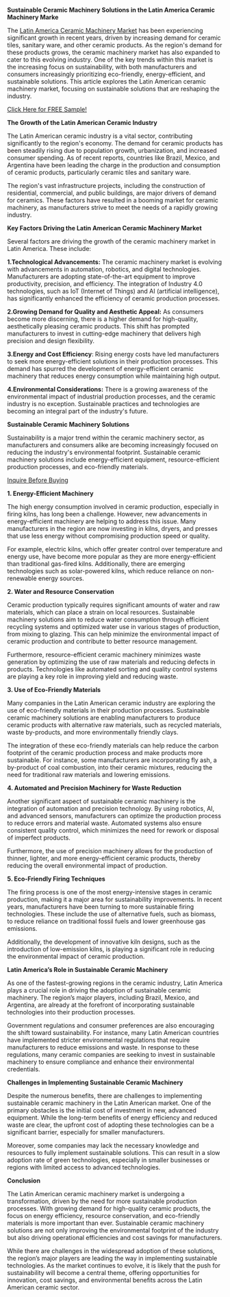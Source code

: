 **Sustainable Ceramic Machinery Solutions in the  Latin America Ceramic Machinery Marke**

The [Latin America Ceramic Machinery Market](https://www.nextmsc.com/report/latin-america-ceramic-machinery-market) has been experiencing significant growth in recent years, driven by increasing demand for ceramic tiles, sanitary ware, and other ceramic products. As the region's demand for these products grows, the ceramic machinery market has also expanded to cater to this evolving industry. 
One of the key trends within this market is the increasing focus on sustainability, with both manufacturers and consumers increasingly prioritizing eco-friendly, energy-efficient, and sustainable solutions. This article explores the Latin American ceramic machinery market, focusing on sustainable solutions that are reshaping the industry.

[Click Here for FREE Sample!](https://www.nextmsc.com/latin-america-ceramic-machinery-market/request-sample)

**The Growth of the Latin American Ceramic Industry**

The Latin American ceramic industry is a vital sector, contributing significantly to the region's economy. The demand for ceramic products has been steadily rising due to population growth, urbanization, and increased consumer spending. As of recent reports, countries like Brazil, Mexico, and Argentina have been leading the charge in the production and consumption of ceramic products, particularly ceramic tiles and sanitary ware.

The region's vast infrastructure projects, including the construction of residential, commercial, and public buildings, are major drivers of demand for ceramics. These factors have resulted in a booming market for ceramic machinery, as manufacturers strive to meet the needs of a rapidly growing industry.

**Key Factors Driving the Latin American Ceramic Machinery Market**

Several factors are driving the growth of the ceramic machinery market in Latin America. These include:

**1.Technological Advancements:** The ceramic machinery market is evolving with advancements in automation, robotics, and digital technologies. Manufacturers are adopting state-of-the-art equipment to improve productivity, precision, and efficiency. The integration of Industry 4.0 technologies, such as IoT (Internet of Things) and AI (artificial intelligence), has significantly enhanced the efficiency of ceramic production processes.

**2.Growing Demand for Quality and Aesthetic Appeal:** As consumers become more discerning, there is a higher demand for high-quality, aesthetically pleasing ceramic products. This shift has prompted manufacturers to invest in cutting-edge machinery that delivers high precision and design flexibility.

**3.Energy and Cost Efficiency**: Rising energy costs have led manufacturers to seek more energy-efficient solutions in their production processes. This demand has spurred the development of energy-efficient ceramic machinery that reduces energy consumption while maintaining high output.

**4.Environmental Considerations:** There is a growing awareness of the environmental impact of industrial production processes, and the ceramic industry is no exception. Sustainable practices and technologies are becoming an integral part of the industry's future.

**Sustainable Ceramic Machinery Solutions**

Sustainability is a major trend within the ceramic machinery sector, as manufacturers and consumers alike are becoming increasingly focused on reducing the industry's environmental footprint. Sustainable ceramic machinery solutions include energy-efficient equipment, resource-efficient production processes, and eco-friendly materials.

[Inquire Before Buying](https://www.nextmsc.com/latin-america-ceramic-machinery-market/inquire-before-buying)

**1. Energy-Efficient Machinery**

The high energy consumption involved in ceramic production, especially in firing kilns, has long been a challenge. However, new advancements in energy-efficient machinery are helping to address this issue. Many manufacturers in the region are now investing in kilns, dryers, and presses that use less energy without compromising production speed or quality.

For example, electric kilns, which offer greater control over temperature and energy use, have become more popular as they are more energy-efficient than traditional gas-fired kilns. Additionally, there are emerging technologies such as solar-powered kilns, which reduce reliance on non-renewable energy sources.

**2. Water and Resource Conservation**

Ceramic production typically requires significant amounts of water and raw materials, which can place a strain on local resources. Sustainable machinery solutions aim to reduce water consumption through efficient recycling systems and optimized water use in various stages of production, from mixing to glazing. This can help minimize the environmental impact of ceramic production and contribute to better resource management.

Furthermore, resource-efficient ceramic machinery minimizes waste generation by optimizing the use of raw materials and reducing defects in products. Technologies like automated sorting and quality control systems are playing a key role in improving yield and reducing waste.

**3. Use of Eco-Friendly Materials**

Many companies in the Latin American ceramic industry are exploring the use of eco-friendly materials in their production processes. Sustainable ceramic machinery solutions are enabling manufacturers to produce ceramic products with alternative raw materials, such as recycled materials, waste by-products, and more environmentally friendly clays.

The integration of these eco-friendly materials can help reduce the carbon footprint of the ceramic production process and make products more sustainable. For instance, some manufacturers are incorporating fly ash, a by-product of coal combustion, into their ceramic mixtures, reducing the need for traditional raw materials and lowering emissions.

**4. Automated and Precision Machinery for Waste Reduction**

Another significant aspect of sustainable ceramic machinery is the integration of automation and precision technology. By using robotics, AI, and advanced sensors, manufacturers can optimize the production process to reduce errors and material waste. Automated systems also ensure consistent quality control, which minimizes the need for rework or disposal of imperfect products.

Furthermore, the use of precision machinery allows for the production of thinner, lighter, and more energy-efficient ceramic products, thereby reducing the overall environmental impact of production.

**5. Eco-Friendly Firing Techniques**

The firing process is one of the most energy-intensive stages in ceramic production, making it a major area for sustainability improvements. In recent years, manufacturers have been turning to more sustainable firing technologies. These include the use of alternative fuels, such as biomass, to reduce reliance on traditional fossil fuels and lower greenhouse gas emissions.

Additionally, the development of innovative kiln designs, such as the introduction of low-emission kilns, is playing a significant role in reducing the environmental impact of ceramic production.

**Latin America’s Role in Sustainable Ceramic Machinery**

As one of the fastest-growing regions in the ceramic industry, Latin America plays a crucial role in driving the adoption of sustainable ceramic machinery. The region’s major players, including Brazil, Mexico, and Argentina, are already at the forefront of incorporating sustainable technologies into their production processes.

Government regulations and consumer preferences are also encouraging the shift toward sustainability. For instance, many Latin American countries have implemented stricter environmental regulations that require manufacturers to reduce emissions and waste. In response to these regulations, many ceramic companies are seeking to invest in sustainable machinery to ensure compliance and enhance their environmental credentials.

**Challenges in Implementing Sustainable Ceramic Machinery**

Despite the numerous benefits, there are challenges to implementing sustainable ceramic machinery in the Latin American market. One of the primary obstacles is the initial cost of investment in new, advanced equipment. While the long-term benefits of energy efficiency and reduced waste are clear, the upfront cost of adopting these technologies can be a significant barrier, especially for smaller manufacturers.

Moreover, some companies may lack the necessary knowledge and resources to fully implement sustainable solutions. This can result in a slow adoption rate of green technologies, especially in smaller businesses or regions with limited access to advanced technologies.

**Conclusion**

The Latin American ceramic machinery market is undergoing a transformation, driven by the need for more sustainable production processes. With growing demand for high-quality ceramic products, the focus on energy efficiency, resource conservation, and eco-friendly materials is more important than ever. Sustainable ceramic machinery solutions are not only improving the environmental footprint of the industry but also driving operational efficiencies and cost savings for manufacturers.

While there are challenges in the widespread adoption of these solutions, the region’s major players are leading the way in implementing sustainable technologies. As the market continues to evolve, it is likely that the push for sustainability will become a central theme, offering opportunities for innovation, cost savings, and environmental benefits across the Latin American ceramic sector.

